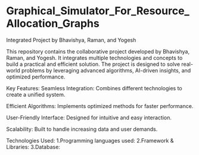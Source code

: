 # Graphical_Simulator_For_Resource_Allocation_Graphs
Integrated Project by Bhavishya, Raman, and Yogesh

This repository contains the collaborative project developed by Bhavishya, Raman, and Yogesh. It integrates multiple technologies and concepts to build a practical and efficient solution. The project is designed to solve real-world problems by leveraging advanced algorithms, AI-driven insights, and optimized performance.

Key Features:
Seamless Integration: Combines different technologies to create a unified system.

Efficient Algorithms: Implements optimized methods for faster performance.

User-Friendly Interface: Designed for intuitive and easy interaction.

Scalability: Built to handle increasing data and user demands.

Technologies Used:
1.Programming languages used: 
2.Framework & Libraries: 
3.Database:
